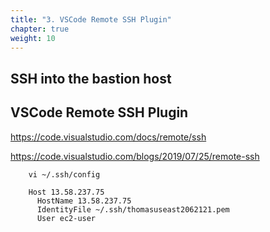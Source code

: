 ```yaml
---
title: "3. VSCode Remote SSH Plugin"
chapter: true
weight: 10
---
```

## SSH into the bastion host


## VSCode Remote SSH Plugin

https://code.visualstudio.com/docs/remote/ssh

https://code.visualstudio.com/blogs/2019/07/25/remote-ssh


```
    vi ~/.ssh/config
```


```
    Host 13.58.237.75
      HostName 13.58.237.75
      IdentityFile ~/.ssh/thomasuseast2062121.pem
      User ec2-user
```
